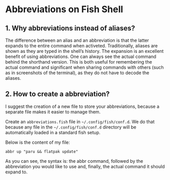 # Abbreviations on Fish Shell

## 1. Why abbreviations instead of aliases?
The difference between an alias and an abbreviation is that the latter expands to the entire command when activeted. Traditionally, aliases are shown as they are typed in the shell’s history. The expansion is an excellent benefit of using abbreviations. One can always see the actual command behind the shorthand version. This is both useful for remembering the actual command and significant when sharing commands with others (such as in screenshots of the terminal), as they do not have to decode the aliases.

## 2. How to create a abbreviation?
I suggest the creation of a new file to store your abbreviations, because a separate file makes it easier to manage them.

Create an `abbreviations.fish` file in `~/.config/fish/conf.d`. We do that because any file in the `~/.config/fish/conf.d` directory will be automatically loaded in a standard fish setup.

Below is the content of my file:

```
abbr up "paru && flatpak update"
```

As you can see, the syntax is: the abbr command, followed by the abbreviation you would like to use and, finally, the actual command it should expand to.
